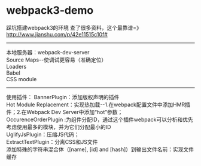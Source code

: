 # webpack3-demo
踩坑搭建webpack3的环境
查了很多资料，这个最靠谱=》http://www.jianshu.com/p/42e11515c10f#
***

本地服务器：webpack-dev-server<br />
Source Maps--使调试更容易（准确定位）<br />
Loaders<br />
Babel<br />
CSS module<br />
***

使用插件：
BannerPlugin：添加版权声明的插件<br />
Hot Module Replacement：实现热加载--1.在webpack配置文件中添加HMR插件；2.在Webpack Dev Server中添加“hot”参数；<br />
OccurenceOrderPlugin :为组件分配ID，通过这个插件webpack可以分析和优先考虑使用最多的模块，并为它们分配最小的ID<br />
UglifyJsPlugin：压缩JS代码；<br />
ExtractTextPlugin：分离CSS和JS文件<br />
添加特殊的字符串混合体（[name], [id] and [hash]）到输出文件名前：实现文件缓存<br />
